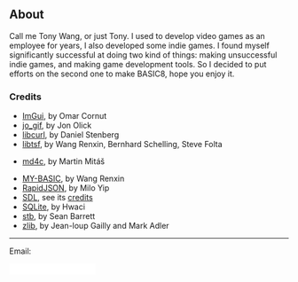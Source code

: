 ## About

Call me Tony Wang, or just Tony. I used to develop video games as an employee for years, I also developed some indie games. I found myself significantly successful at doing two kind of things: making unsuccessful indie games, and making game development tools. So I decided to put efforts on the second one to make BASIC8, hope you enjoy it.

### Credits

<!--* [C4GPU](https://github.com/paladin-t/c4gpu_runtime/), by Wang Renxin-->
* [ImGui](https://github.com/ocornut/imgui/), by Omar Cornut
* [jo_gif](http://www.jonolick.com/home/gif-writer/), by Jon Olick
* [libcurl](https://curl.haxx.se/libcurl/), by Daniel Stenberg
* [libtsf](https://github.com/paladin-t/libtsf/), by Wang Renxin, Bernhard Schelling, Steve Folta
<!--* [lz4](http://lz4.github.io/lz4/), by Yann Collet-->
* [md4c](https://github.com/mity/md4c/), by Martin Mitáš
<!--* [Mongoose](https://github.com/cesanta/mongoose/), by Cesanta-->
* [MY-BASIC](https://github.com/paladin-t/my_basic/), by Wang Renxin
* [RapidJSON](https://github.com/Tencent/rapidjson/), by Milo Yip
* [SDL](https://www.libsdl.org/), see its [credits](https://www.libsdl.org/credits.php)
* [SQLite](https://sqlite.org/), by Hwaci
* [stb](https://github.com/nothings/stb/), by Sean Barrett
* [zlib](http://zlib.net/), by Jean-loup Gailly and Mark Adler

<hr>

Email:

![](imgs/mailto.png)
